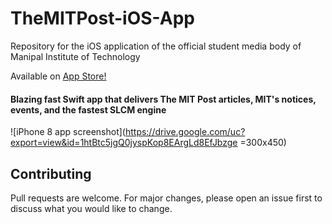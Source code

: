 # TheMITPost-iOS-App
Repository for the iOS application of the official student media body of Manipal Institute of Technology

Available on [App Store!](https://apps.apple.com/in/app/mit-post/id1482139053)

#### Blazing fast Swift app that delivers The MIT Post articles, MIT's notices, events, and the fastest SLCM engine

![iPhone 8 app screenshot](https://drive.google.com/uc?export=view&id=1htBtc5jgQ0jyspKop8EArgLd8EfJbzge =300x450)


## Contributing
Pull requests are welcome. For major changes, please open an issue first to discuss what you would like to change.



